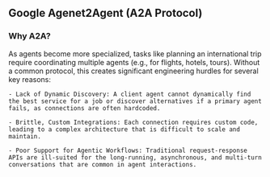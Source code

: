## Google Agenet2Agent (A2A Protocol)

### Why A2A?

As agents become more specialized, tasks like planning an international trip require coordinating multiple agents (e.g., for flights, hotels, tours). Without a common protocol, this creates significant engineering hurdles for several key reasons:

    - Lack of Dynamic Discovery: A client agent cannot dynamically find the best service for a job or discover alternatives if a primary agent fails, as connections are often hardcoded.

    - Brittle, Custom Integrations: Each connection requires custom code, leading to a complex architecture that is difficult to scale and maintain.

    - Poor Support for Agentic Workflows: Traditional request-response APIs are ill-suited for the long-running, asynchronous, and multi-turn conversations that are common in agent interactions.

[](assets/a2a-actors.png)